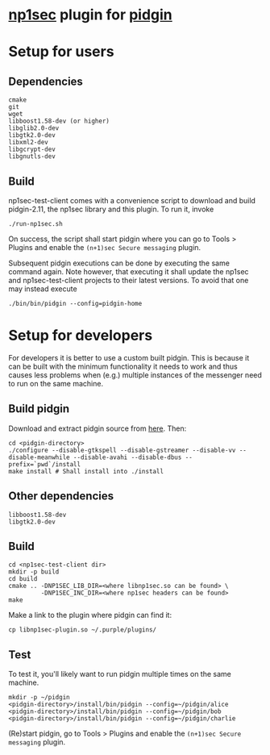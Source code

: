 [np1sec](https://github.com/equalitie/np1sec) plugin for [pidgin](https://www.pidgin.im/)
==================================================

# Setup for users

## Dependencies
```
cmake
git
wget
libboost1.58-dev (or higher)
libglib2.0-dev
libgtk2.0-dev
libxml2-dev
libgcrypt-dev
libgnutls-dev
```

## Build

np1sec-test-client comes with a convenience script to download and build
pidgin-2.11, the np1sec library and this plugin. To run it, invoke

```
./run-np1sec.sh
```

On success, the script shall start pidgin where you can go to
Tools > Plugins and enable the `(n+1)sec Secure messaging` plugin.

Subsequent pidgin executions can be done by executing the same command
again. Note however, that executing it shall update the np1sec and
np1sec-test-client projects to their latest versions. To avoid that
one may instead execute

```
./bin/bin/pidgin --config=pidgin-home
```

# Setup for developers

For developers it is better to use a custom built pidgin. This is because
it can be built with the minimum functionality it needs to work and
thus causes less problems when (e.g.) multiple instances of the messenger
need to run on the same machine.

## Build pidgin

Download and extract pidgin source from [here](https://www.pidgin.im/download/source/).
Then:

```
cd <pidgin-directory>
./configure --disable-gtkspell --disable-gstreamer --disable-vv --disable-meanwhile --disable-avahi --disable-dbus --prefix=`pwd`/install
make install # Shall install into ./install
```

## Other dependencies
```
libboost1.58-dev
libgtk2.0-dev
```

## Build
```
cd <np1sec-test-client dir>
mkdir -p build
cd build
cmake .. -DNP1SEC_LIB_DIR=<where libnp1sec.so can be found> \
         -DNP1SEC_INC_DIR=<where np1sec headers can be found>
make
```

Make a link to the plugin where pidgin can find it:
```
cp libnp1sec-plugin.so ~/.purple/plugins/
```

## Test
To test it, you'll likely want to run pidgin multiple times on the
same machine.

```
mkdir -p ~/pidgin
<pidgin-directory>/install/bin/pidgin --config=~/pidgin/alice
<pidgin-directory>/install/bin/pidgin --config=~/pidgin/bob
<pidgin-directory>/install/bin/pidgin --config=~/pidgin/charlie
```

(Re)start pidgin, go to Tools > Plugins and enable the `(n+1)sec Secure messaging` plugin.
